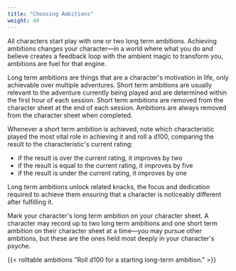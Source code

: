 ```yaml
---
title: "Choosing Ambitions"
weight: 40
---
```


All characters start play with one or two long term ambitions.
Achieving ambitions changes your character—in a world where what you do and believe creates a feedback loop with the ambient magic to transform you, ambitions are fuel for that engine.

Long term ambitions are things that are a character's motivation in life, only achievable over multiple adventures.
Short term ambitions are usually relevant to the adventure currently being played and are determined within the first hour of each session.
Short term ambitions are removed from the character sheet at the end of each session.
Ambitions are always removed from the character sheet when completed.

Whenever a short term ambition is achieved, note which characteristic played the most vital role in achieving it and roll a d100, comparing the result to the characteristic's current rating:

- if the result is over the current rating, it improves by two
- if the result is equal to the current rating, it improves by five
- if the result is under the current rating, it improves by one

Long term ambitions unlock related knacks, the focus and dedication required to achieve them ensuring that a character is noticeably different after fulfilling it.

Mark your character's long term ambition on your character sheet.
A character may record up to two long term ambitions and one short term ambition on their character sheet at a time—you may pursue other ambitions, but these are the ones held most deeply in your character's psyche.

{{< rolltable ambitions "Roll d100 for a starting long-term ambition." >}}

